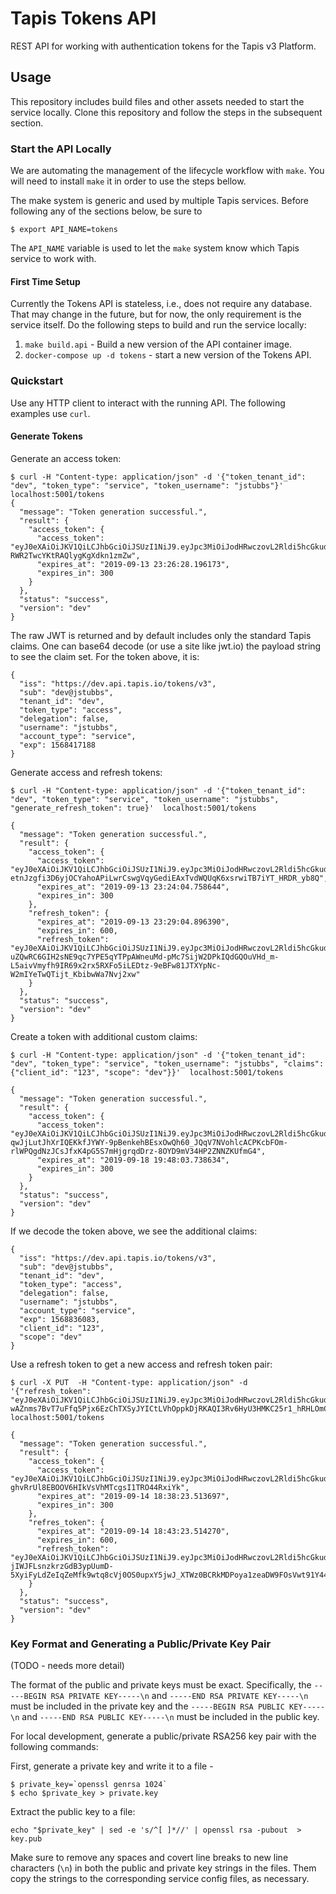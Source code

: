# Tapis Tokens API

REST API for working with authentication tokens for the Tapis v3 Platform.

## Usage
This repository includes build files and other assets needed to start the service locally. Clone this
repository and follow the steps in the subsequent section.

### Start the API Locally
We are automating the management of the lifecycle workflow with `make`. You will need to install `make` it in order
to use the steps bellow.

The make system is generic and used by multiple Tapis services. Before following any of the sections below,
be sure to

```
$ export API_NAME=tokens
```

The `API_NAME` variable is used to let the `make` system know which Tapis service to work with.


#### First Time Setup
Currently the Tokens API is stateless, i.e., does not require any database. That may change in the future, but for now,
the only requirement is the service itself. Do the following steps to build and run the service locally:

1. `make build.api` - Build a new version of the API container image.
2. `docker-compose up -d tokens` - start a new version of the Tokens API.


### Quickstart
Use any HTTP client to interact with the running API. The following examples use `curl`.

#### Generate Tokens

Generate an access token:

```
$ curl -H "Content-type: application/json" -d '{"token_tenant_id": "dev", "token_type": "service", "token_username": "jstubbs"}'  localhost:5001/tokens
{
  "message": "Token generation successful.",
  "result": {
    "access_token": {
      "access_token": "eyJ0eXAiOiJKV1QiLCJhbGciOiJSUzI1NiJ9.eyJpc3MiOiJodHRwczovL2Rldi5hcGkudGFwaXMuaW8vdG9rZW5zL3YzIiwic3ViIjoiZGV2QGpzdHViYnMiLCJ0ZW5hbnRfaWQiOiJkZXYiLCJ0b2tlbl90eXBlIjoiYWNjZXNzIiwiZGVsZWdhdGlvbiI6ZmFsc2UsInVzZXJuYW1lIjoianN0dWJicyIsImFjY291bnRfdHlwZSI6InNlcnZpY2UiLCJleHAiOjE1Njg0MTcxODh9.JBTEK81Uvb1FNRFRm6oLt2Fog3OHmJa9Z4kkRAo7LQlYSbZZdHxXnzTtCXXTrYr7YFIHTQ8xcNLRjwT5nUOaLlmu8qzrjanRbC1XQHZa4jRUOK2ARBUZRK9yVaf2uvbBRJLW_Krzo90p3Pn-RWR2TwcYKtRAQlygKgXdkn1zmZw",
      "expires_at": "2019-09-13 23:26:28.196173",
      "expires_in": 300
    }
  },
  "status": "success",
  "version": "dev"
}

```

The raw JWT is returned and by default includes only the standard Tapis claims.
One can base64 decode (or use a site like jwt.io) the payload string to 
see the claim set. For the token above, it is:

```
{
  "iss": "https://dev.api.tapis.io/tokens/v3",
  "sub": "dev@jstubbs",
  "tenant_id": "dev",
  "token_type": "access",
  "delegation": false,
  "username": "jstubbs",
  "account_type": "service",
  "exp": 1568417188
}
```


Generate access and refresh tokens:

```
$ curl -H "Content-type: application/json" -d '{"token_tenant_id": "dev", "token_type": "service", "token_username": "jstubbs", "generate_refresh_token": true}'  localhost:5001/tokens

{
  "message": "Token generation successful.",
  "result": {
    "access_token": {
      "access_token": "eyJ0eXAiOiJKV1QiLCJhbGciOiJSUzI1NiJ9.eyJpc3MiOiJodHRwczovL2Rldi5hcGkudGFwaXMuaW8vdG9rZW5zL3YzIiwic3ViIjoiZGV2QGpzdHViYnMiLCJ0ZW5hbnRfaWQiOiJkZXYiLCJ0b2tlbl90eXBlIjoiYWNjZXNzIiwiZGVsZWdhdGlvbiI6ZmFsc2UsInVzZXJuYW1lIjoianN0dWJicyIsImFjY291bnRfdHlwZSI6InNlcnZpY2UiLCJleHAiOjE1Njg0MTcwNDR9.ZE_JqYRhpkAIyExgKP7YAIEIFNROJ4oft0G_dX1Q4WlPmCio2OQ4ajcxEjbfMUgPaFVBIgZ0IOQ76xaWIqtjVyoecCzJDX6U6RLEa-etnJzgfi3D6yjOCYahoAPiLwrCswgVqyGediEAxTvdWQUqK6xsrwiTB7iYT_HRDR_yb8Q",
      "expires_at": "2019-09-13 23:24:04.758644",
      "expires_in": 300
    },
    "refresh_token": {
      "expires_at": "2019-09-13 23:29:04.896390",
      "expires_in": 600,
      "refresh_token": "eyJ0eXAiOiJKV1QiLCJhbGciOiJSUzI1NiJ9.eyJpc3MiOiJodHRwczovL2Rldi5hcGkudGFwaXMuaW8vdG9rZW5zL3YzIiwic3ViIjoiZGV2QGpzdHViYnMiLCJ0ZW5hbnRfaWQiOiJkZXYiLCJ0b2tlbl90eXBlIjoicmVmcmVzaCIsInVzZXJuYW1lIjoianN0dWJicyIsImFjY291bnRfdHlwZSI6InNlcnZpY2UiLCJleHAiOjE1Njg0MTczNDQsImFjY2Vzc190b2tlbiI6eyJpc3MiOiJodHRwczovL2Rldi5hcGkudGFwaXMuaW8vdG9rZW5zL3YzIiwic3ViIjoiZGV2QGpzdHViYnMiLCJ0ZW5hbnRfaWQiOiJkZXYiLCJ0b2tlbl90eXBlIjoiYWNjZXNzIiwiZGVsZWdhdGlvbiI6ZmFsc2UsInVzZXJuYW1lIjoianN0dWJicyIsImFjY291bnRfdHlwZSI6InNlcnZpY2UifX0.rdCY7xGTIyMa04AtxIKeBCV06i0dI4kJC0R-uZQwRC6GIH2sNE9qc7YPE5qYTPpAWneuMd-pMc7SijW2DPkIQdGQOuVHd_m-L5aivVmyfh9IR69x2rx5RXFo5iLEDtz-9eBFw81JTXYpNc-W2mIYeTwQTijt_KbibwWa7Nvj2xw"
    }
  },
  "status": "success",
  "version": "dev"
}
```

Create a token with additional custom claims:
```
$ curl -H "Content-type: application/json" -d '{"token_tenant_id": "dev", "token_type": "service", "token_username": "jstubbs", "claims": {"client_id": "123", "scope": "dev"}}'  localhost:5001/tokens

{
  "message": "Token generation successful.",
  "result": {
    "access_token": {
      "access_token": "eyJ0eXAiOiJKV1QiLCJhbGciOiJSUzI1NiJ9.eyJpc3MiOiJodHRwczovL2Rldi5hcGkudGFwaXMuaW8vdG9rZW5zL3YzIiwic3ViIjoiZGV2QGpzdHViYnMiLCJ0ZW5hbnRfaWQiOiJkZXYiLCJ0b2tlbl90eXBlIjoiYWNjZXNzIiwiZGVsZWdhdGlvbiI6ZmFsc2UsInVzZXJuYW1lIjoianN0dWJicyIsImFjY291bnRfdHlwZSI6InNlcnZpY2UiLCJleHAiOjE1Njg4MzYwODMsImNsaWVudF9pZCI6IjEyMyIsInNjb3BlIjoiZGV2In0.WHi5ffPHJ8efiUMw0aOX4pgHYL4r_3gO1_QQ9McbWmqLOgjZIIHzu-qwJjLutJhXrIQEKkfJYWY-9pBenkehBEsxOwQh60_JQqV7NVohlcACPKcbFOm-rlWPQgdNzJCsJfxK4pG5S7mHjgrqdDrz-8OYD9mV34HP2ZNNZKUfmG4",
      "expires_at": "2019-09-18 19:48:03.738634",
      "expires_in": 300
    }
  },
  "status": "success",
  "version": "dev"
}
``` 

If we decode the token above, we see the additional claims:

```
{
  "iss": "https://dev.api.tapis.io/tokens/v3",
  "sub": "dev@jstubbs",
  "tenant_id": "dev",
  "token_type": "access",
  "delegation": false,
  "username": "jstubbs",
  "account_type": "service",
  "exp": 1568836083,
  "client_id": "123",
  "scope": "dev"
}
```

Use a refresh token to get a new access and refresh token pair:

```
$ curl -X PUT  -H "Content-type: application/json" -d '{"refresh_token": "eyJ0eXAiOiJKV1QiLCJhbGciOiJSUzI1NiJ9.eyJpc3MiOiJodHRwczovL2Rldi5hcGkudGFwaXMuaW8vdG9rZW5zL3YzIiwic3ViIjoiZGV2QGpzdHViYnMiLCJ0ZW5hbnRfaWQiOiJkZXYiLCJ0b2tlbl90eXBlIjoicmVmcmVzaCIsImV4cCI6MTU2ODQ4NjIxMywiYWNjZXNzX3Rva2VuIjp7ImlzcyI6Imh0dHBzOi8vZGV2LmFwaS50YXBpcy5pby90b2tlbnMvdjMiLCJzdWIiOiJkZXZAanN0dWJicyIsInRlbmFudF9pZCI6ImRldiIsInRva2VuX3R5cGUiOiJhY2Nlc3MiLCJkZWxlZ2F0aW9uIjpmYWxzZSwidXNlcm5hbWUiOiJqc3R1YmJzIiwiYWNjb3VudF90eXBlIjoic2VydmljZSIsInR0bCI6MzAwfX0.d6L2s6uLidgsSpnoDsRB2qKJhpiK7moUX6Hd-wAZnms7BvT7uFfq5Pjx6EzChTXSyJYICtLVhOppkDjRKAQI3Rv6HyU3HMKC25r1_hRHLOmCzA2OK3G8Zm8cMAW8iAiamRCriocdxqnWignmDiuRmTGyhLeb2RGtYccX_yz3Hbw"}'  localhost:5001/tokens

{
  "message": "Token generation successful.",
  "result": {
    "access_token": {
      "access_token": "eyJ0eXAiOiJKV1QiLCJhbGciOiJSUzI1NiJ9.eyJpc3MiOiJodHRwczovL2Rldi5hcGkudGFwaXMuaW8vdG9rZW5zL3YzIiwic3ViIjoiZGV2QGpzdHViYnMiLCJ0ZW5hbnRfaWQiOiJkZXYiLCJ0b2tlbl90eXBlIjoiYWNjZXNzIiwiZGVsZWdhdGlvbiI6ZmFsc2UsInVzZXJuYW1lIjoianN0dWJicyIsImFjY291bnRfdHlwZSI6InNlcnZpY2UiLCJleHAiOjE1Njg0ODYzMDN9.KBChtfKzuMqgQimFEkrSuc8XZHjStlsB8V6VnbKcIk_uIGTvXYI6rHY8KEC_b8DCaqP6Wm8eDslN4TP5O9XWkqTAG_ZMmk4VIFZNJFFyUcGth5eYdxuiFcDoRqd79zgVrrdp-ghvRrUl8EBOOV6HIkVsVhMTcgsI1TRO44RxiYk",
      "expires_at": "2019-09-14 18:38:23.513697",
      "expires_in": 300
    },
    "refres_token": {
      "expires_at": "2019-09-14 18:43:23.514270",
      "expires_in": 600,
      "refresh_token": "eyJ0eXAiOiJKV1QiLCJhbGciOiJSUzI1NiJ9.eyJpc3MiOiJodHRwczovL2Rldi5hcGkudGFwaXMuaW8vdG9rZW5zL3YzIiwic3ViIjoiZGV2QGpzdHViYnMiLCJ0ZW5hbnRfaWQiOiJkZXYiLCJ0b2tlbl90eXBlIjoicmVmcmVzaCIsImV4cCI6MTU2ODQ4NjYwMywiYWNjZXNzX3Rva2VuIjp7ImlzcyI6Imh0dHBzOi8vZGV2LmFwaS50YXBpcy5pby90b2tlbnMvdjMiLCJzdWIiOiJkZXZAanN0dWJicyIsInRlbmFudF9pZCI6ImRldiIsInRva2VuX3R5cGUiOiJhY2Nlc3MiLCJkZWxlZ2F0aW9uIjpmYWxzZSwidXNlcm5hbWUiOiJqc3R1YmJzIiwiYWNjb3VudF90eXBlIjoic2VydmljZSIsInR0bCI6MzAwfX0.TWcAX0N9UpNqvjAMsoAvURL-jIWJFLsnzkrzGdB3ypUumD-5XyiFyLdZeIqZeMfk9wtq8cVj0OS0upxY5jwJ_XTWz0BCRkMDPoya1zeaDW9FOsVwt91Y44aB8u9KzNf7hywd5tI3kikwUAGi0FsJXuvpkkwAzM1mk3I8plX8uQM"
    }
  },
  "status": "success",
  "version": "dev"
}

```

### Key Format and Generating a Public/Private Key Pair
(TODO - needs more detail)

The format of the public and private keys must be exact. Specifically, the `-----BEGIN RSA PRIVATE KEY-----\n`
and `-----END RSA PRIVATE KEY-----\n` must be included in the private key
and the `-----BEGIN RSA PUBLIC KEY-----\n` and `-----END RSA PUBLIC KEY-----\n` must
be included in the public key. 

For local development, generate a public/private RSA256 key pair with the following commands:

First, generate a private key and write it to a file -  
```
$ private_key=`openssl genrsa 1024`
$ echo $private_key > private.key
```

Extract the public key to a file:
```
echo "$private_key" | sed -e 's/^[ ]*//' | openssl rsa -pubout  > key.pub
```

Make sure to remove any spaces and covert line breaks to new line characters (`\n`)
in both the public and private key strings in the files. Them copy the strings
to the corresponding service config files, as necessary.
